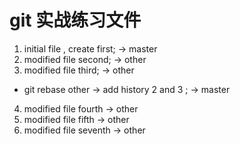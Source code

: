 # git 实战练习文件
1. initial file , create first; -> master
2. modified file second; -> other
3. modified file third; -> other
  - git rebase other -> add history 2 and 3 ; -> master
4. modified file fourth -> other
5. modified file fifth -> other
7. modified file seventh -> other
